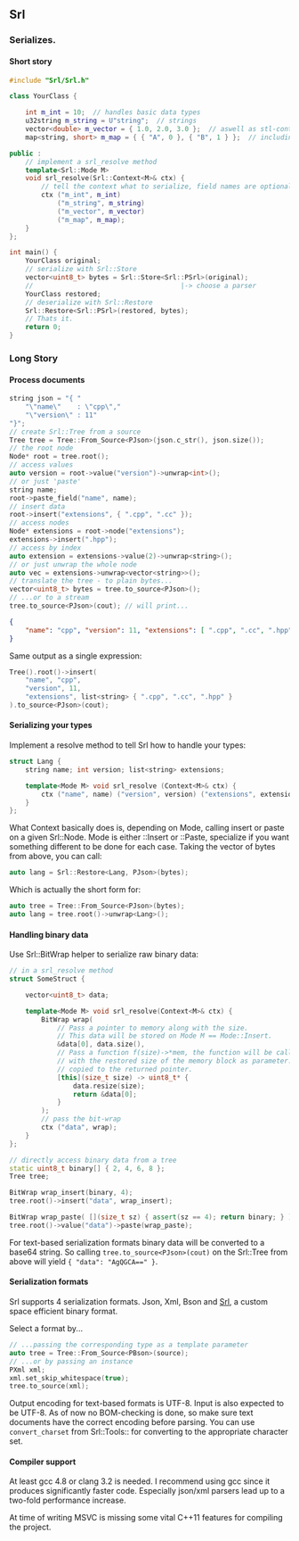 ## Srl
### Serializes.
#### Short story
```cpp
#include "Srl/Srl.h"

class YourClass {

    int m_int = 10;  // handles basic data types
    u32string m_string = U"string";  // strings
    vector<double> m_vector = { 1.0, 2.0, 3.0 };  // aswell as stl-containers
    map<string, short> m_map = { { "A", 0 }, { "B", 1 } };  // including maps

public :
    // implement a srl_resolve method
    template<Srl::Mode M>
    void srl_resolve(Srl::Context<M>& ctx) {
        // tell the context what to serialize, field names are optional
        ctx ("m_int", m_int)
            ("m_string", m_string)
            ("m_vector", m_vector)
            ("m_map", m_map);
    }
};

int main() {
    YourClass original;
    // serialize with Srl::Store
    vector<uint8_t> bytes = Srl::Store<Srl::PSrl>(original);
    //                                     |-> choose a parser
    YourClass restored;
    // deserialize with Srl::Restore
    Srl::Restore<Srl::PSrl>(restored, bytes);
    // Thats it.
    return 0;
}
```
### Long Story
#### Process documents
```cpp
string json = "{ "
    "\"name\"    : \"cpp\","
    "\"version\" : 11"
"}";
// create Srl::Tree from a source
Tree tree = Tree::From_Source<PJson>(json.c_str(), json.size());
// the root node
Node* root = tree.root();
// access values
auto version = root->value("version")->unwrap<int>();
// or just 'paste'
string name;
root->paste_field("name", name);
// insert data
root->insert("extensions", { ".cpp", ".cc" });
// access nodes
Node* extensions = root->node("extensions");
extensions->insert(".hpp");
// access by index
auto extension = extensions->value(2)->unwrap<string>();
// or just unwrap the whole node
auto vec = extensions->unwrap<vector<string>>();
// translate the tree - to plain bytes...
vector<uint8_t> bytes = tree.to_source<PJson>();
// ...or to a stream
tree.to_source<PJson>(cout); // will print...
``` 
```json
{ 
    "name": "cpp", "version": 11, "extensions": [ ".cpp", ".cc", ".hpp" ]
}
```
Same output as a single expression:
```cpp
Tree().root()->insert(
    "name", "cpp",
    "version", 11,
    "extensions", list<string> { ".cpp", ".cc", ".hpp" }
).to_source<PJson>(cout);
```
#### Serializing your types
Implement a resolve method to tell Srl how to handle your types:
```cpp 
struct Lang {
    string name; int version; list<string> extensions;

    template<Mode M> void srl_resolve (Context<M>& ctx) {
        ctx ("name", name) ("version", version) ("extensions", extensions);
    }
};
```
What Context basically does is, depending on Mode, calling insert or paste on a given Srl::Node.
Mode is either ::Insert or ::Paste, specialize if you want something different to be done for each case.
Taking the vector of bytes from above, you can call:
```cpp
auto lang = Srl::Restore<Lang, PJson>(bytes);
```
Which is actually the short form for:
```cpp
auto tree = Tree::From_Source<PJson>(bytes);
auto lang = tree.root()->unwrap<Lang>();
```
#### Handling binary data
Use Srl::BitWrap helper to serialize raw binary data:
```cpp
// in a srl_resolve method
struct SomeStruct {

    vector<uint8_t> data;

    template<Mode M> void srl_resolve(Context<M>& ctx) {
        BitWrap wrap(
            // Pass a pointer to memory along with the size.
            // This data will be stored on Mode M == Mode::Insert.
            &data[0], data.size(),
            // Pass a function f(size)->*mem, the function will be called on Mode M == Mode::Paste
            // with the restored size of the memory block as parameter. The restored data will be
            // copied to the returned pointer.
            [this](size_t size) -> uint8_t* {
                data.resize(size);
                return &data[0];
            }
        );
        // pass the bit-wrap
        ctx ("data", wrap);
    }
};

// directly access binary data from a tree
static uint8_t binary[] { 2, 4, 6, 8 };
Tree tree;

BitWrap wrap_insert(binary, 4);
tree.root()->insert("data", wrap_insert);

BitWrap wrap_paste( [](size_t sz) { assert(sz == 4); return binary; } );
tree.root()->value("data")->paste(wrap_paste);
```
For text-based serialization formats binary data will be converted to a base64 string. So calling
```tree.to_source<PJson>(cout)``` on the Srl::Tree from above will yield ```{ "data": "AgQGCA==" }```.

#### Serialization formats
Srl supports 4 serialization formats. Json, Xml, Bson and [Srl](https://github.com/night-shift/Srl/blob/master/src/lib/PSrl.cpp), a custom space efficient binary format.

Select a format by...
```cpp
// ...passing the corresponding type as a template parameter
auto tree = Tree::From_Source<PBson>(source);
// ...or by passing an instance
PXml xml;
xml.set_skip_whitespace(true);
tree.to_source(xml);
```
Output encoding for text-based formats is UTF-8. Input is also expected to be UTF-8. As of now no BOM-checking is done, so make sure text documents have the 
correct encoding before parsing. 
You can use ```convert_charset``` from Srl::Tools:: for converting to the appropriate character set.

#### Compiler support
At least gcc 4.8 or clang 3.2 is needed. I recommend using gcc since it produces significantly faster code. Especially json/xml parsers
lead up to a two-fold performance increase.

At time of writing MSVC is missing some vital C++11 features for compiling the project.
